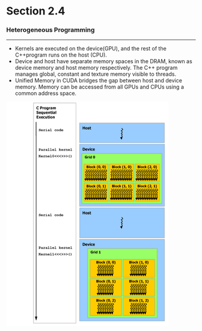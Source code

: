 # Section 2.4
### Heterogeneous Programming 
-------
- Kernels are executed on the device(GPU), and the rest of the C++program runs on the host (CPU).
- Device and host have separate memory spaces in the DRAM, known as device memory and host memory respectively. The C++ program manages global, constant and texture memory visible to threads.
- Unified Memory in CUDA bridges the gap between host and device memory. Memory can be accessed from all GPUs and CPUs using a common address space.

 ![alt text](heterogeneous-programming.png)
